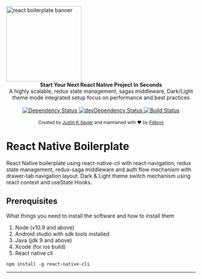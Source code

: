 <img src="https://user-images.githubusercontent.com/28846043/66642659-cb9f8c00-ec3a-11e9-9b88-de212cb16e0b.png" height="200px" alt="react boilerplate banner" align="center" />

<br />

<div align="center"><strong>Start Your Next React Native Project In Seconds</strong></div>
<div align="center">A highly scalable, redux state management, sagas middleware, Dark/Light theme mode integrated setup focus on performance and best practices</div>

<br />

<div align="center">
  <!-- Dependency Status -->
  <a href="https://david-dm.org/fidisys/react-native-boilerplate">
    <img src="https://david-dm.org/fidisys/react-native-boilerplate.svg" alt="Dependency Status" />
  </a>
  <!-- devDependency Status -->
  <a href="https://david-dm.org/fidisys/react-native-boilerplate#info=devDependencies">
    <img src="https://david-dm.org/fidisys/react-native-boilerplate/dev-status.svg" alt="devDependency Status" />
  </a>
  <!-- Build Status -->
  <a href="https://travis-ci.org/fidisys/react-native-boilerplate">
    <img src="https://travis-ci.org/fidisys/react-native-boilerplate.svg" alt="Build Status" />
  </a>
  <!-- Test Coverage -->

</div>


<br />

<div align="center">
  <sub>Created by <a href="https://github.com/justinkx">Justin K Xavier</a> and maintained with ❤️ by <a href="https://dribbble.com/fidisys">Fidisys</a></sub>
</div>

# React Native Boilerplate

React Native boilerplate using react-native-cli with react-navigation, redux state management, redux-saga middleware and auth flow mechanism with drawer-tab navigation layout. Dark & Light theme switch mechanism using react context and useState Hooks.


## Prerequisites

What things you need to install the software and how to install them

1. Node (v10.9 and above)
2. Android studio with sdk tools installed
3. Java (jdk 9 and above)
4. Xcode (for ios build)
5. React native cli 
```
npm install -g react-native-cli
```
___